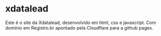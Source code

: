 # xdatalead
Este é o site da Xdatalead, desenvolvido em html, css e javascript. Com domínio em Registro.br apontado pela Cloudflare para a github pages.
